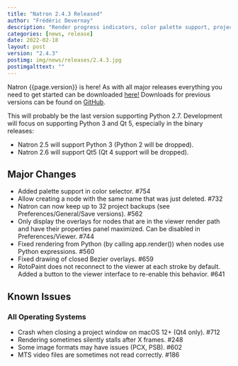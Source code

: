 ```yaml
---
title: "Natron 2.4.3 Released"
author: "Frédéric Devernay"
description: "Render progress indicators, color palette support, project backup improvements, and bug fixes!"
categories: [news, release]
date: 2022-02-18
layout: post
version: "2.4.3"
postimg: img/news/releases/2.4.3.jpg
postimgalttext: ""
---
```


Natron {{page.version}} is here! As with all major releases everything you need to get started can be downloaded [here!](../../#download) Downloads for previous versions can be found on [GitHub](https://github.com/NatronGitHub/Natron/releases).

This will probably be the last version supporting Python 2.7. Development will focus on supporting Python 3 and Qt 5, especially in the binary releases:
- Natron 2.5 will support Python 3 (Python 2 will be dropped).
- Natron 2.6 will support Qt5 (Qt 4 support will be dropped).

## Major Changes

- Added palette support in color selector. #754
- Allow creating a node with the same name that was just deleted. #732
- Natron can now keep up to 32 project backups (see Preferences/General/Save versions). #562
- Only display the overlays for nodes that are in the viewer render path and have their properties panel maximized. Can be disabled in Preferences/Viewer. #744
- Fixed rendering from Python (by calling app.render()) when nodes use Python expressions. #560
- Fixed drawing of closed Bezier overlays. #659
- RotoPaint does not reconnect to the viewer at each stroke by default. Added a button to the viewer interface to re-enable this behavior. #641

## Known Issues

### All Operating Systems

- Crash when closing a project window on macOS 12+ (Qt4 only). #712
- Rendering sometimes silently stalls after X frames. #248
- Some image formats may have issues (PCX, PSB). #602
- MTS video files are sometimes not read correctly. #186
